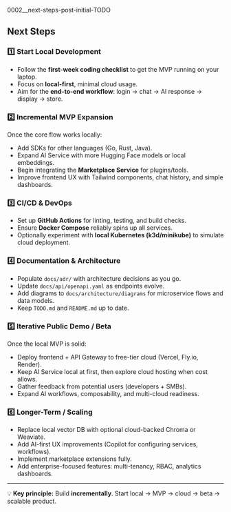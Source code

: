 0002__next-steps-post-initial-TODO

## **Next Steps**

### 1️⃣ Start Local Development

* Follow the **first-week coding checklist** to get the MVP running on your laptop.
* Focus on **local-first**, minimal cloud usage.
* Aim for the **end-to-end workflow**: login → chat → AI response → display → store.

### 2️⃣ Incremental MVP Expansion

Once the core flow works locally:

* Add SDKs for other languages (Go, Rust, Java).
* Expand AI Service with more Hugging Face models or local embeddings.
* Begin integrating the **Marketplace Service** for plugins/tools.
* Improve frontend UX with Tailwind components, chat history, and simple dashboards.

### 3️⃣ CI/CD & DevOps

* Set up **GitHub Actions** for linting, testing, and build checks.
* Ensure **Docker Compose** reliably spins up all services.
* Optionally experiment with **local Kubernetes (k3d/minikube)** to simulate cloud deployment.

### 4️⃣ Documentation & Architecture

* Populate `docs/adr/` with architecture decisions as you go.
* Update `docs/api/openapi.yaml` as endpoints evolve.
* Add diagrams to `docs/architecture/diagrams` for microservice flows and data models.
* Keep `TODO.md` and `README.md` up to date.

### 5️⃣ Iterative Public Demo / Beta

Once the local MVP is solid:

* Deploy frontend + API Gateway to free-tier cloud (Vercel, Fly.io, Render).
* Keep AI Service local at first, then explore cloud hosting when cost allows.
* Gather feedback from potential users (developers + SMBs).
* Expand AI workflows, composability, and multi-cloud readiness.

### 6️⃣ Longer-Term / Scaling

* Replace local vector DB with optional cloud-backed Chroma or Weaviate.
* Add AI-first UX improvements (Copilot for configuring services, workflows).
* Implement marketplace extensions fully.
* Add enterprise-focused features: multi-tenancy, RBAC, analytics dashboards.

---

💡 **Key principle:** Build **incrementally**. Start local → MVP → cloud → beta → scalable product.